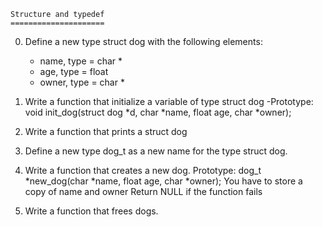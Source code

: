 	Structure and typedef
	=====================
0. Define a new type struct dog with the following elements:

	- name, type = char *
	- age, type = float
	- owner, type = char *
1. Write a function that initialize a variable of type struct dog
	-Prototype: void init_dog(struct dog *d, char *name, float age, char *owner);

2. Write a function that prints a struct dog

3. Define a new type dog_t as a new name for the type struct dog.

4. Write a function that creates a new dog.
	Prototype: dog_t *new_dog(char *name, float age, char *owner);
		You have to store a copy of name and owner
		Return NULL if the function fails
5. Write a function that frees dogs.
